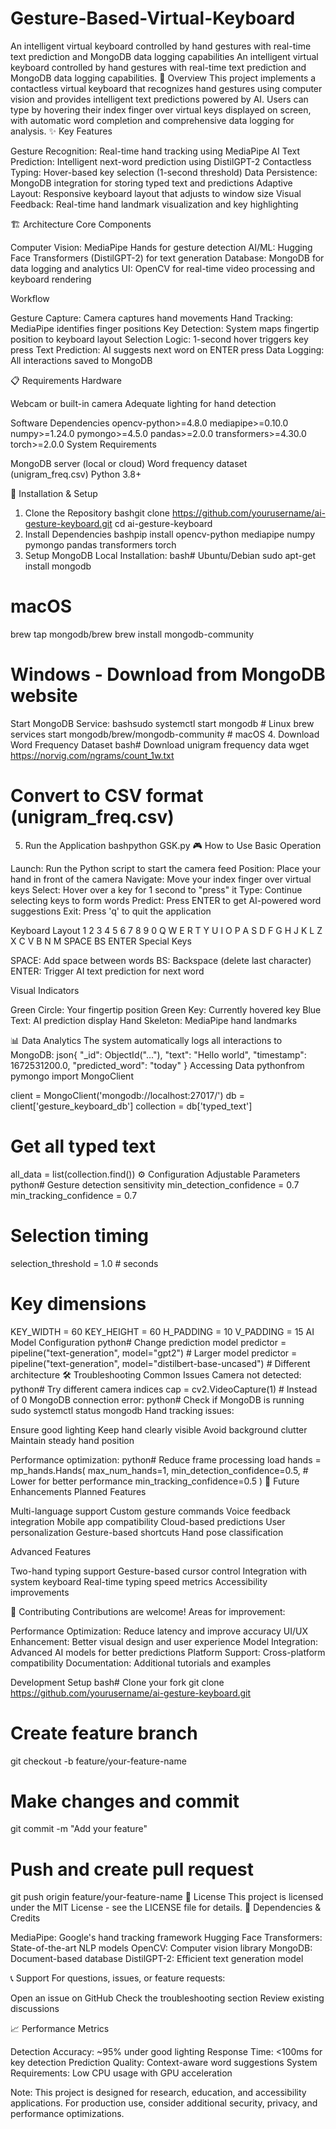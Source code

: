 # Gesture-Based-Virtual-Keyboard
An intelligent virtual keyboard controlled by hand gestures with real-time text prediction and MongoDB data logging capabilities
An intelligent virtual keyboard controlled by hand gestures with real-time text prediction and MongoDB data logging capabilities.
🎯 Overview
This project implements a contactless virtual keyboard that recognizes hand gestures using computer vision and provides intelligent text predictions powered by AI. Users can type by hovering their index finger over virtual keys displayed on screen, with automatic word completion and comprehensive data logging for analysis.
✨ Key Features

Gesture Recognition: Real-time hand tracking using MediaPipe
AI Text Prediction: Intelligent next-word prediction using DistilGPT-2
Contactless Typing: Hover-based key selection (1-second threshold)
Data Persistence: MongoDB integration for storing typed text and predictions
Adaptive Layout: Responsive keyboard layout that adjusts to window size
Visual Feedback: Real-time hand landmark visualization and key highlighting

🏗️ Architecture
Core Components

Computer Vision: MediaPipe Hands for gesture detection
AI/ML: Hugging Face Transformers (DistilGPT-2) for text generation
Database: MongoDB for data logging and analytics
UI: OpenCV for real-time video processing and keyboard rendering

Workflow

Gesture Capture: Camera captures hand movements
Hand Tracking: MediaPipe identifies finger positions
Key Detection: System maps fingertip position to keyboard layout
Selection Logic: 1-second hover triggers key press
Text Prediction: AI suggests next word on ENTER press
Data Logging: All interactions saved to MongoDB

📋 Requirements
Hardware

Webcam or built-in camera
Adequate lighting for hand detection

Software Dependencies
opencv-python>=4.8.0
mediapipe>=0.10.0
numpy>=1.24.0
pymongo>=4.5.0
pandas>=2.0.0
transformers>=4.30.0
torch>=2.0.0
System Requirements

MongoDB server (local or cloud)
Word frequency dataset (unigram_freq.csv)
Python 3.8+

🚀 Installation & Setup
1. Clone the Repository
bashgit clone https://github.com/yourusername/ai-gesture-keyboard.git
cd ai-gesture-keyboard
2. Install Dependencies
bashpip install opencv-python mediapipe numpy pymongo pandas transformers torch
3. Setup MongoDB
Local Installation:
bash# Ubuntu/Debian
sudo apt-get install mongodb

# macOS
brew tap mongodb/brew
brew install mongodb-community

# Windows - Download from MongoDB website
Start MongoDB Service:
bashsudo systemctl start mongodb  # Linux
brew services start mongodb/brew/mongodb-community  # macOS
4. Download Word Frequency Dataset
bash# Download unigram frequency data
wget https://norvig.com/ngrams/count_1w.txt
# Convert to CSV format (unigram_freq.csv)
5. Run the Application
bashpython GSK.py
🎮 How to Use
Basic Operation

Launch: Run the Python script to start the camera feed
Position: Place your hand in front of the camera
Navigate: Move your index finger over virtual keys
Select: Hover over a key for 1 second to "press" it
Type: Continue selecting keys to form words
Predict: Press ENTER to get AI-powered word suggestions
Exit: Press 'q' to quit the application

Keyboard Layout
1 2 3 4 5 6 7 8 9 0
Q W E R T Y U I O P
A S D F G H J K L
Z X C V B N M
SPACE  BS  ENTER
Special Keys

SPACE: Add space between words
BS: Backspace (delete last character)
ENTER: Trigger AI text prediction for next word

Visual Indicators

Green Circle: Your fingertip position
Green Key: Currently hovered key
Blue Text: AI prediction display
Hand Skeleton: MediaPipe hand landmarks

📊 Data Analytics
The system automatically logs all interactions to MongoDB:
json{
  "_id": ObjectId("..."),
  "text": "Hello world",
  "timestamp": 1672531200.0,
  "predicted_word": "today"
}
Accessing Data
pythonfrom pymongo import MongoClient

client = MongoClient('mongodb://localhost:27017/')
db = client['gesture_keyboard_db']
collection = db['typed_text']

# Get all typed text
all_data = list(collection.find())
⚙️ Configuration
Adjustable Parameters
python# Gesture detection sensitivity
min_detection_confidence = 0.7
min_tracking_confidence = 0.7

# Selection timing
selection_threshold = 1.0  # seconds

# Key dimensions
KEY_WIDTH = 60
KEY_HEIGHT = 60
H_PADDING = 10
V_PADDING = 15
AI Model Configuration
python# Change prediction model
predictor = pipeline("text-generation", model="gpt2")  # Larger model
predictor = pipeline("text-generation", model="distilbert-base-uncased")  # Different architecture
🛠️ Troubleshooting
Common Issues
Camera not detected:
python# Try different camera indices
cap = cv2.VideoCapture(1)  # Instead of 0
MongoDB connection error:
python# Check if MongoDB is running
sudo systemctl status mongodb
Hand tracking issues:

Ensure good lighting
Keep hand clearly visible
Avoid background clutter
Maintain steady hand position

Performance optimization:
python# Reduce frame processing load
hands = mp_hands.Hands(
    max_num_hands=1,
    min_detection_confidence=0.5,  # Lower for better performance
    min_tracking_confidence=0.5
)
🚀 Future Enhancements
Planned Features

 Multi-language support
 Custom gesture commands
 Voice feedback integration
 Mobile app compatibility
 Cloud-based predictions
 User personalization
 Gesture-based shortcuts
 Hand pose classification

Advanced Features

 Two-hand typing support
 Gesture-based cursor control
 Integration with system keyboard
 Real-time typing speed metrics
 Accessibility improvements

🤝 Contributing
Contributions are welcome! Areas for improvement:

Performance Optimization: Reduce latency and improve accuracy
UI/UX Enhancement: Better visual design and user experience
Model Integration: Advanced AI models for better predictions
Platform Support: Cross-platform compatibility
Documentation: Additional tutorials and examples

Development Setup
bash# Clone your fork
git clone https://github.com/yourusername/ai-gesture-keyboard.git

# Create feature branch
git checkout -b feature/your-feature-name

# Make changes and commit
git commit -m "Add your feature"

# Push and create pull request
git push origin feature/your-feature-name
📄 License
This project is licensed under the MIT License - see the LICENSE file for details.
🔗 Dependencies & Credits

MediaPipe: Google's hand tracking framework
Hugging Face Transformers: State-of-the-art NLP models
OpenCV: Computer vision library
MongoDB: Document-based database
DistilGPT-2: Efficient text generation model

📞 Support
For questions, issues, or feature requests:

Open an issue on GitHub
Check the troubleshooting section
Review existing discussions

📈 Performance Metrics

Detection Accuracy: ~95% under good lighting
Response Time: <100ms for key detection
Prediction Quality: Context-aware word suggestions
System Requirements: Low CPU usage with GPU acceleration


Note: This project is designed for research, education, and accessibility applications. For production use, consider additional security, privacy, and performance optimizations.
